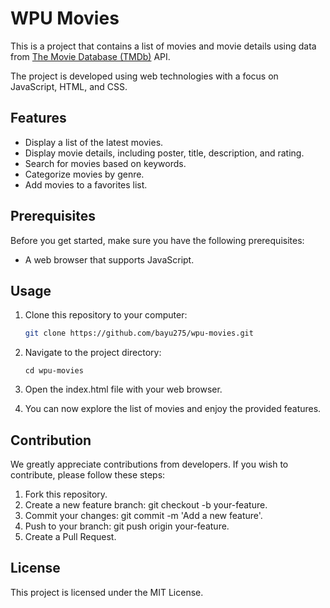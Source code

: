 # WPU Movies

This is a project that contains a list of movies and movie details using data from [The Movie Database (TMDb)](https://www.themoviedb.org/) API.

The project is developed using web technologies with a focus on JavaScript, HTML, and CSS.

## Features

- Display a list of the latest movies.
- Display movie details, including poster, title, description, and rating.
- Search for movies based on keywords.
- Categorize movies by genre.
- Add movies to a favorites list.

## Prerequisites

Before you get started, make sure you have the following prerequisites:

- A web browser that supports JavaScript.

## Usage

1. Clone this repository to your computer:

   ```bash
   git clone https://github.com/bayu275/wpu-movies.git
   ```
2. Navigate to the project directory:
   ```
   cd wpu-movies
   ```
3. Open the index.html file with your web browser.
4. You can now explore the list of movies and enjoy the provided features.

## Contribution
We greatly appreciate contributions from developers. If you wish to contribute, please follow these steps:

1. Fork this repository.
2. Create a new feature branch: git checkout -b your-feature.
3. Commit your changes: git commit -m 'Add a new feature'.
4. Push to your branch: git push origin your-feature.
5. Create a Pull Request.

## License
This project is licensed under the MIT License.
